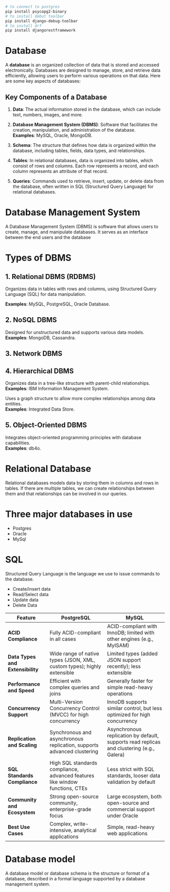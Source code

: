 ```sh
# to connect to postgres
pip install psycopg2-binary
# to install debut toolbar
pip install django-debug-toolbar
# to install drf
pip install djangorestframework
```

# Database

A **database** is an organized collection of data that is stored and accessed electronically. Databases are designed to manage, store, and retrieve data efficiently, allowing users to perform various operations on that data. Here are some key aspects of databases:

## Key Components of a Database

1. **Data**: The actual information stored in the database, which can include text, numbers, images, and more.

2. **Database Management System (DBMS)**: Software that facilitates the creation, manipulation, and administration of the database.  
   **Examples**: MySQL, Oracle, MongoDB.

3. **Schema**: The structure that defines how data is organized within the database, including tables, fields, data types, and relationships.

4. **Tables**: In relational databases, data is organized into tables, which consist of rows and columns. Each row represents a record, and each column represents an attribute of that record.

5. **Queries**: Commands used to retrieve, insert, update, or delete data from the database, often written in SQL (Structured Query Language) for relational databases.

# Database Management System

A Database Management System (DBMS) is software that allows users to create, manage, and manipulate databases. It serves as an interface between the end users and the database

# Types of DBMS

## 1. Relational DBMS (RDBMS)

Organizes data in tables with rows and columns, using Structured Query Language (SQL) for data manipulation.

**Examples**: MySQL, PostgreSQL, Oracle Database.

## 2. NoSQL DBMS

Designed for unstructured data and supports various data models.  
**Examples**: MongoDB, Cassandra.

## 3. Network DBMS

## 4. Hierarchical DBMS

Organizes data in a tree-like structure with parent-child relationships.  
**Examples**: IBM Information Management System.

Uses a graph structure to allow more complex relationships among data entities.  
**Examples**: Integrated Data Store.

## 5. Object-Oriented DBMS

Integrates object-oriented programming principles with database capabilities.  
**Examples**: db4o.

# Relational Database

Relational databases models data by storing them in columns and rows in tables.
If there are multiple tables, we can create relationships between them and that relationships can be involved in our queries.

# Three major databases in use

- Postgres
- Oracle
- MySql

# SQL

Structured Query Language is the language we use to issue commands to the database.

- Create/insert data
- Read/Select data
- Update data
- Delete Data

| Feature                    | PostgreSQL                                     | MySQL                                      |
|----------------------------|-----------------------------------------------|--------------------------------------------|
| **ACID Compliance**        | Fully ACID-compliant in all cases             | ACID-compliant with InnoDB; limited with other engines (e.g., MyISAM) |
| **Data Types and Extensibility** | Wide range of native types (JSON, XML, custom types); highly extensible | Limited types (added JSON support recently); less extensible |
| **Performance and Speed**  | Efficient with complex queries and joins      | Generally faster for simple read-heavy operations |
| **Concurrency Support**    | Multi-Version Concurrency Control (MVCC) for high concurrency | InnoDB supports similar control, but less optimized for high concurrency |
| **Replication and Scaling**| Synchronous and asynchronous replication, supports advanced clustering | Asynchronous replication by default, supports read replicas and clustering (e.g., Galera) |
| **SQL Standards Compliance** | High SQL standards compliance, advanced features like window functions, CTEs | Less strict with SQL standards, looser data validation by default |
| **Community and Ecosystem**| Strong open-source community, enterprise-grade focus | Large ecosystem, both open-source and commercial support under Oracle |
| **Best Use Cases**         | Complex, write-intensive, analytical applications | Simple, read-heavy web applications |


# Database model

A database model or database schema is the structure or format of a database, described in a formal language supported by a database management system.
